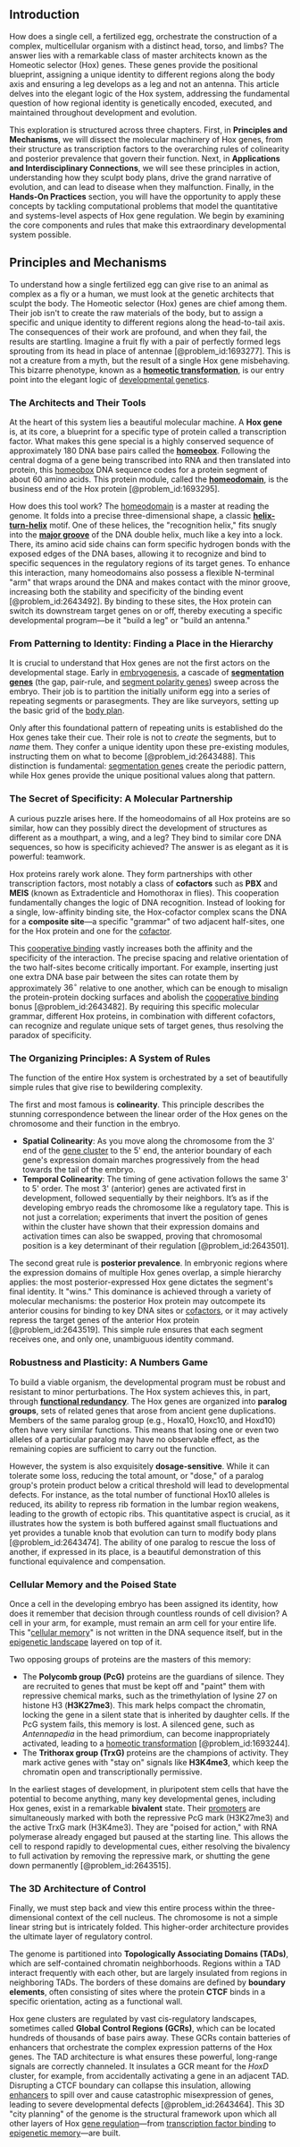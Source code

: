 ## Introduction
How does a single cell, a fertilized egg, orchestrate the construction of a complex, multicellular organism with a distinct head, torso, and limbs? The answer lies with a remarkable class of master architects known as the Homeotic selector (Hox) genes. These genes provide the positional blueprint, assigning a unique identity to different regions along the body axis and ensuring a leg develops as a leg and not an antenna. This article delves into the elegant logic of the Hox system, addressing the fundamental question of how regional identity is genetically encoded, executed, and maintained throughout development and evolution.

This exploration is structured across three chapters. First, in **Principles and Mechanisms**, we will dissect the molecular machinery of Hox genes, from their structure as transcription factors to the overarching rules of colinearity and posterior prevalence that govern their function. Next, in **Applications and Interdisciplinary Connections**, we will see these principles in action, understanding how they sculpt body plans, drive the grand narrative of evolution, and can lead to disease when they malfunction. Finally, in the **Hands-On Practices** section, you will have the opportunity to apply these concepts by tackling computational problems that model the quantitative and systems-level aspects of Hox gene regulation. We begin by examining the core components and rules that make this extraordinary developmental system possible.

## Principles and Mechanisms

To understand how a single fertilized egg can give rise to an animal as complex as a fly or a human, we must look at the genetic architects that sculpt the body. The Homeotic selector (Hox) genes are chief among them. Their job isn't to create the raw materials of the body, but to assign a specific and unique identity to different regions along the head-to-tail axis. The consequences of their work are profound, and when they fail, the results are startling. Imagine a fruit fly with a pair of perfectly formed legs sprouting from its head in place of antennae [@problem_id:1693277]. This is not a creature from a myth, but the result of a single Hox gene misbehaving. This bizarre phenotype, known as a **[homeotic transformation](@article_id:270921)**, is our entry point into the elegant logic of [developmental genetics](@article_id:262724).

### The Architects and Their Tools

At the heart of this system lies a beautiful molecular machine. A **Hox gene** is, at its core, a blueprint for a specific type of protein called a transcription factor. What makes this gene special is a highly conserved sequence of approximately $180$ DNA base pairs called the **[homeobox](@article_id:140461)**. Following the central dogma of a gene being transcribed into RNA and then translated into protein, this [homeobox](@article_id:140461) DNA sequence codes for a protein segment of about $60$ amino acids. This protein module, called the **[homeodomain](@article_id:181337)**, is the business end of the Hox protein [@problem_id:1693295].

How does this tool work? The [homeodomain](@article_id:181337) is a master at reading the genome. It folds into a precise three-dimensional shape, a classic **[helix-turn-helix](@article_id:198733)** motif. One of these helices, the "recognition helix," fits snugly into the **[major groove](@article_id:201068)** of the DNA double helix, much like a key into a lock. There, its amino acid side chains can form specific hydrogen bonds with the exposed edges of the DNA bases, allowing it to recognize and bind to specific sequences in the regulatory regions of its target genes. To enhance this interaction, many homeodomains also possess a flexible N-terminal "arm" that wraps around the DNA and makes contact with the minor groove, increasing both the stability and specificity of the binding event [@problem_id:2643492]. By binding to these sites, the Hox protein can switch its downstream target genes on or off, thereby executing a specific developmental program—be it "build a leg" or "build an antenna."

### From Patterning to Identity: Finding a Place in the Hierarchy

It is crucial to understand that Hox genes are not the first actors on the developmental stage. Early in [embryogenesis](@article_id:154373), a cascade of **[segmentation genes](@article_id:262350)** (the gap, pair-rule, and [segment polarity genes](@article_id:181909)) sweep across the embryo. Their job is to partition the initially uniform egg into a series of repeating segments or parasegments. They are like surveyors, setting up the basic grid of the [body plan](@article_id:136976).

Only after this foundational pattern of repeating units is established do the Hox genes take their cue. Their role is not to *create* the segments, but to *name* them. They confer a unique identity upon these pre-existing modules, instructing them on what to become [@problem_id:2643488]. This distinction is fundamental: [segmentation genes](@article_id:262350) create the periodic pattern, while Hox genes provide the unique positional values along that pattern.

### The Secret of Specificity: A Molecular Partnership

A curious puzzle arises here. If the homeodomains of all Hox proteins are so similar, how can they possibly direct the development of structures as different as a mouthpart, a wing, and a leg? They bind to similar core DNA sequences, so how is specificity achieved? The answer is as elegant as it is powerful: teamwork.

Hox proteins rarely work alone. They form partnerships with other transcription factors, most notably a class of **cofactors** such as **PBX** and **MEIS** (known as Extradenticle and Homothorax in flies). This cooperation fundamentally changes the logic of DNA recognition. Instead of looking for a single, low-affinity binding site, the Hox-cofactor complex scans the DNA for a **composite site**—a specific "grammar" of two adjacent half-sites, one for the Hox protein and one for the [cofactor](@article_id:199730).

This [cooperative binding](@article_id:141129) vastly increases both the affinity and the specificity of the interaction. The precise spacing and relative orientation of the two half-sites become critically important. For example, inserting just one extra DNA base pair between the sites can rotate them by approximately $36^{\circ}$ relative to one another, which can be enough to misalign the protein-protein docking surfaces and abolish the [cooperative binding](@article_id:141129) bonus [@problem_id:2643482]. By requiring this specific molecular grammar, different Hox proteins, in combination with different cofactors, can recognize and regulate unique sets of target genes, thus resolving the paradox of specificity.

### The Organizing Principles: A System of Rules

The function of the entire Hox system is orchestrated by a set of beautifully simple rules that give rise to bewildering complexity.

The first and most famous is **colinearity**. This principle describes the stunning correspondence between the linear order of the Hox genes on the chromosome and their function in the embryo.
*   **Spatial Colinearity**: As you move along the chromosome from the 3' end of the [gene cluster](@article_id:267931) to the 5' end, the anterior boundary of each gene's expression domain marches progressively from the head towards the tail of the embryo.
*   **Temporal Colinearity**: The timing of gene activation follows the same 3' to 5' order. The most 3' (anterior) genes are activated first in development, followed sequentially by their neighbors. It’s as if the developing embryo reads the chromosome like a regulatory tape. This is not just a correlation; experiments that invert the position of genes within the cluster have shown that their expression domains and activation times can also be swapped, proving that chromosomal position is a key determinant of their regulation [@problem_id:2643501].

The second great rule is **posterior prevalence**. In embryonic regions where the expression domains of multiple Hox genes overlap, a simple hierarchy applies: the most posterior-expressed Hox gene dictates the segment's final identity. It "wins." This dominance is achieved through a variety of molecular mechanisms: the posterior Hox protein may outcompete its anterior cousins for binding to key DNA sites or [cofactors](@article_id:137009), or it may actively repress the target genes of the anterior Hox protein [@problem_id:2643519]. This simple rule ensures that each segment receives one, and only one, unambiguous identity command.

### Robustness and Plasticity: A Numbers Game

To build a viable organism, the developmental program must be robust and resistant to minor perturbations. The Hox system achieves this, in part, through **[functional redundancy](@article_id:142738)**. The Hox genes are organized into **paralog groups**, sets of related genes that arose from ancient gene duplications. Members of the same paralog group (e.g., Hoxa10, Hoxc10, and Hoxd10) often have very similar functions. This means that losing one or even two alleles of a particular paralog may have no observable effect, as the remaining copies are sufficient to carry out the function.

However, the system is also exquisitely **dosage-sensitive**. While it can tolerate some loss, reducing the total amount, or "dose," of a paralog group's protein product below a critical threshold will lead to developmental defects. For instance, as the total number of functional Hox10 alleles is reduced, its ability to repress rib formation in the lumbar region weakens, leading to the growth of ectopic ribs. This quantitative aspect is crucial, as it illustrates how the system is both buffered against small fluctuations and yet provides a tunable knob that evolution can turn to modify body plans [@problem_id:2643474]. The ability of one paralog to rescue the loss of another, if expressed in its place, is a beautiful demonstration of this functional equivalence and compensation.

### Cellular Memory and the Poised State

Once a cell in the developing embryo has been assigned its identity, how does it remember that decision through countless rounds of cell division? A cell in your arm, for example, must remain an arm cell for your entire life. This "[cellular memory](@article_id:140391)" is not written in the DNA sequence itself, but in the [epigenetic landscape](@article_id:139292) layered on top of it.

Two opposing groups of proteins are the masters of this memory:
*   The **Polycomb group (PcG)** proteins are the guardians of silence. They are recruited to genes that must be kept off and "paint" them with repressive chemical marks, such as the trimethylation of lysine 27 on histone H3 (**H3K27me3**). This mark helps compact the chromatin, locking the gene in a silent state that is inherited by daughter cells. If the PcG system fails, this memory is lost. A silenced gene, such as *Antennapedia* in the head primordium, can become inappropriately activated, leading to a [homeotic transformation](@article_id:270921) [@problem_id:1693244].
*   The **Trithorax group (TrxG)** proteins are the champions of activity. They mark active genes with "stay on" signals like **H3K4me3**, which keep the chromatin open and transcriptionally permissive.

In the earliest stages of development, in pluripotent stem cells that have the potential to become anything, many key developmental genes, including Hox genes, exist in a remarkable **bivalent** state. Their [promoters](@article_id:149402) are simultaneously marked with both the repressive PcG mark (H3K27me3) and the active TrxG mark (H3K4me3). They are "poised for action," with RNA polymerase already engaged but paused at the starting line. This allows the cell to respond rapidly to developmental cues, either resolving the bivalency to full activation by removing the repressive mark, or shutting the gene down permanently [@problem_id:2643515].

### The 3D Architecture of Control

Finally, we must step back and view this entire process within the three-dimensional context of the cell nucleus. The chromosome is not a simple linear string but is intricately folded. This higher-order architecture provides the ultimate layer of regulatory control.

The genome is partitioned into **Topologically Associating Domains (TADs)**, which are self-contained chromatin neighborhoods. Regions within a TAD interact frequently with each other, but are largely insulated from regions in neighboring TADs. The borders of these domains are defined by **boundary elements**, often consisting of sites where the protein **CTCF** binds in a specific orientation, acting as a functional wall.

Hox gene clusters are regulated by vast cis-regulatory landscapes, sometimes called **Global Control Regions (GCRs)**, which can be located hundreds of thousands of base pairs away. These GCRs contain batteries of enhancers that orchestrate the complex expression patterns of the Hox genes. The TAD architecture is what ensures these powerful, long-range signals are correctly channeled. It insulates a GCR meant for the *HoxD* cluster, for example, from accidentally activating a gene in an adjacent TAD. Disrupting a CTCF boundary can collapse this insulation, allowing [enhancers](@article_id:139705) to spill over and cause catastrophic misexpression of genes, leading to severe developmental defects [@problem_id:2643464]. This 3D "city planning" of the genome is the structural framework upon which all other layers of Hox [gene regulation](@article_id:143013)—from [transcription factor binding](@article_id:269691) to [epigenetic memory](@article_id:270986)—are built.